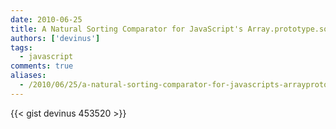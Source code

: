 ```yaml
---
date: 2010-06-25
title: A Natural Sorting Comparator for JavaScript's Array.prototype.sort
authors: ['devinus']
tags:
  - javascript
comments: true
aliases:
  - /2010/06/25/a-natural-sorting-comparator-for-javascripts-arrayprototypesort/
---
```


{{< gist devinus 453520 >}}
